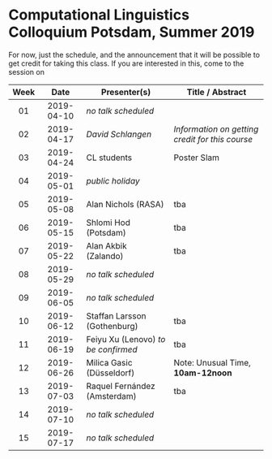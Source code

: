 # Computational Linguistics Colloquium Potsdam, Summer 2019


For now, just the schedule, and the announcement that it will be possible to get credit for taking this class. If you are interested in this, come to the session on


| Week | Date | Presenter(s) | Title / Abstract|
|:------:|:------:|-----------|------|
01 | 2019-04-10 | *no talk scheduled* | |
02 | 2019-04-17 | *David Schlangen* | *Information on getting credit for this course* |
03 | 2019-04-24 | CL students | Poster Slam |
04 | 2019-05-01 | *public holiday* | |
05 | 2019-05-08 | Alan Nichols (RASA) | tba |
06 | 2019-05-15 | Shlomi Hod (Potsdam) | tba |
07 | 2019-05-22 | Alan Akbik (Zalando) | tba |
08 | 2019-05-29 | *no talk scheduled*  | |
09 | 2019-06-05 | *no talk scheduled*  | |
10 | 2019-06-12 | Staffan Larsson (Gothenburg) | tba |
11 | 2019-06-19 | Feiyu Xu (Lenovo) *to be confirmed* | tba
12 | 2019-06-26 | Milica Gasic (Düsseldorf) | Note: Unusual Time, **10am-12noon**
13 | 2019-07-03 | Raquel Fernández (Amsterdam) | tba
14 | 2019-07-10 | *no talk scheduled* | |
15 | 2019-07-17 | *no talk scheduled* | |
